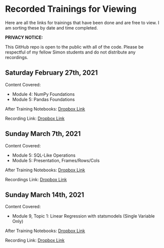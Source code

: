 # Recorded Trainings for Viewing

Here are all the links for trainings that have been done and are free to view. I am sorting these by date and time completed.

**PRIVACY NOTICE:**

This GitHub repo is open to the public with all of the code. Please be respectful of my fellow Simon students and do not distribute any recordings.

## Saturday February 27th, 2021

Content Covered:
- Module 4: NumPy Foundations
- Module 5: Pandas Foundations

After Training Notebooks:
[Dropbox Link](https://www.dropbox.com/sh/5b7rtxny2cl9fid/AACNl_BTM9afw3f1MFz1XX54a?dl=0)

Recording Link:
[Dropbox Link](https://www.dropbox.com/s/l02luusikrchcuw/zoom_0.mp4?dl=0)

## Sunday March 7th, 2021

Content Covered:
- Module 5: SQL-Like Operations
- Module 5: Presentation, Frames/Rows/Cols

After Training Notebooks:
[Dropbox Link](https://www.dropbox.com/sh/2f2lqgl2d0fbfz3/AAB_nnUiApowPk8Jpw0E8gkOa?dl=0)

Recordings Link:
[Dropbox Link](https://www.dropbox.com/sh/5lalrt3psvqh8j3/AADmyANeJ3pGH2Vzqrtl3ZpIa?dl=0)

## Sunday March 14th, 2021

Content Covered:
- Module 9, Topic 1: Linear Regression with statsmodels (Single Variable Only)

After Training Notebooks:
[Dropbox Link](https://www.dropbox.com/sh/xc4y53xkxqujco6/AAB7N4nyDrajD8y8cvdjlGc_a?dl=0)

Recording Link:
[Dropbox Link](https://www.dropbox.com/sh/4r46z3tzcz8qpn8/AAAy2SBl0JGcHIGfAnF6nPiXa?dl=0)
